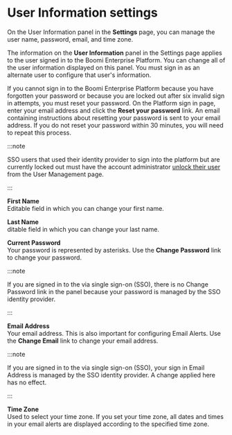 # User Information settings

<head>
  <meta name="guidename" content="Platform"/>
  <meta name="context" content="GUID-339D1B4A-996C-449F-BCFC-5B29AD98FC7B"/>
</head>

On the User Information panel in the **Settings** page, you can manage the user name, password, email, and time zone.

The information on the **User Information** panel in the Settings page applies to the user signed in to the Boomi Enterprise Platform. You can change all of the user information displayed on this panel. You must sign in as an alternate user to configure that user's information.

If you cannot sign in to the Boomi Enterprise Platform because you have forgotten your password or because you are locked out after six invalid sign in attempts, you must reset your password. On the Platform sign in page, enter your email address and click the **Reset your password** link. An email containing instructions about resetting your password is sent to your email address. If you do not reset your password within 30 minutes, you will need to repeat this process.

:::note

SSO users that used their identity provider to sign into the platform but are currently locked out must have the account administrator [unlock their user](int-Unlocking_an_sso_user_ee1a1ec0-0997-4434-b76a-fcafd6b3a9fa.md) from the User Management page.

:::

**First Name**  
Editable field in which you can change your first name.

**Last Name**  
ditable field in which you can change your last name.

**Current Password**  
Your password is represented by asterisks. Use the **Change Password** link to change your password.

:::note

If you are signed in to the via single sign-on \(SSO\), there is no Change Password link in the panel because your password is managed by the SSO identity provider.

:::

**Email Address**  
Your email address. This is also important for configuring Email Alerts. Use the **Change Email** link to change your email address.

:::note

If you are signed in to the via single sign-on \(SSO\), your sign in Email Address is managed by the SSO identity provider. A change applied here has no effect.

:::

**Time Zone**  
Used to select your time zone. If you set your time zone, all dates and times in your email alerts are displayed according to the specified time zone.
